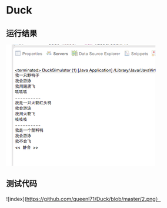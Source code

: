 # Duck
## 运行结果
![index](https://github.com/queenl71/Duck/blob/master/1.png)

## 测试代码
![index](https://github.com/queenl71/Duck/blob/master/2.png）
